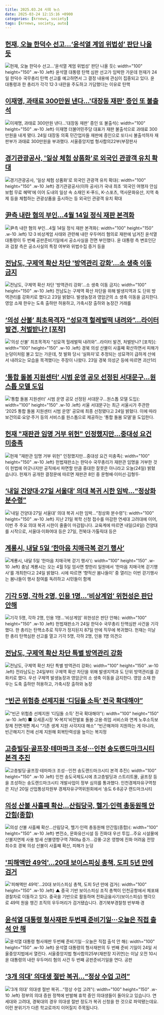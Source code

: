 ```yaml
---
title: 2025.03.24 사회 뉴스
date: 2025-03-24 12:15:16 +0900
categories: [krnews, society]
tags: [krnews, society, auto]
---
```

## [헌재, 오늘 한덕수 선고…‘윤석열 계엄 위법성’ 판단 나올 듯](https://n.news.naver.com/mnews/article/028/0002737056)

![헌재, 오늘 한덕수 선고…‘윤석열 계엄 위법성’ 판단 나올 듯](https://mimgnews.pstatic.net/image/origin/028/2025/03/23/2737056.jpg?type=nf220_150){: width="100" height="150" .w-10 .left}
윤석열 대통령 탄핵 심판 선고가 임박한 가운데 헌재가 24일 한덕수 국무총리 탄핵 선고를 예고하면서 그 결정 내용에 관심이 집중되고 있다. 윤 대통령과 한 총리가 각각 12·3 내란을 주도하고 가담했다는 이유로 탄핵

## [이재명, 과태료 300만원 낸다…'대장동 재판' 증인 또 불출석](https://n.news.naver.com/mnews/article/088/0000937667)

![이재명, 과태료 300만원 낸다…'대장동 재판' 증인 또 불출석](https://mimgnews.pstatic.net/image/origin/088/2025/03/24/937667.jpg?type=nf220_150){: width="100" height="150" .w-10 .left}
이재명 더불어민주당 대표가 재판 불출석으로 과태료 300만원을 내게 됐다. 24일 대장동 의혹 민간업자들 재판에 증인으로 또다시 불출석하자 재판부가 과태료 300만원을 부과했다. 서울중앙지법 형사합의22부(부장판사

## [경기관광공사, '일상 체험 상품화'로 외국인 관광객 유치 확대](https://n.news.naver.com/mnews/article/119/0002936353)

![경기관광공사, '일상 체험 상품화'로 외국인 관광객 유치 확대](https://mimgnews.pstatic.net/image/origin/119/2025/03/24/2936353.jpg?type=nf220_150){: width="100" height="150" .w-10 .left}
경기관광공사(이하 공사)가 국내 최초 ‘외국인 여행자 안심보험 무료 혜택’에 이어 도내의 일상 속 소재인 K-푸드, K-스포츠, 역사문화유산, 지역 축제 등을 체험하는 관광상품을 출시하는 등 외국인 관광객 유치 확대

## [尹측 내란 혐의 부인…4월 14일 정식 재판 본격화](https://n.news.naver.com/mnews/article/011/0004465004)

![尹측 내란 혐의 부인…4월 14일 정식 재판 본격화](https://mimgnews.pstatic.net/image/origin/011/2025/03/24/4465004.jpg?type=nf220_150){: width="100" height="150" .w-10 .left}
12·3 비상계엄 사태와 관련해 내란 우두머리 혐의로 재판에 넘겨진 윤석열 대통령이 두 번째 공판준비기일에서 공소사실을 전면 부인했다. 윤 대통령 측 변호인단과 검찰 측은 공소사실의 특정 여부와 위법수집 증거 등을

## [전남도, 구제역 확산 차단 '방역관리 강화'…소 생축 이동 금지](https://n.news.naver.com/mnews/article/421/0008146231)

![전남도, 구제역 확산 차단 '방역관리 강화'…소 생축 이동 금지](https://mimgnews.pstatic.net/image/origin/421/2025/03/23/8146231.jpg?type=nf220_150){: width="100" height="150" .w-10 .left}
전남도는 구제역 확산 차단을 위해 발생지역과 도 단위 방역관리를 강화키로 했다고 23일 밝혔다. 발생농장과 영암군의 소 생축 이동을 금지한다. 영암 소재 한우는 도축 출하만 허용하고, 가축시장 출하와 농장간 거래를

## [‘의성 산불’ 최초목격자 “성묘객 헐레벌떡 내려와”…라이터 발견, 처벌받나? [포착]](https://n.news.naver.com/mnews/article/081/0003527550)

![‘의성 산불’ 최초목격자 “성묘객 헐레벌떡 내려와”…라이터 발견, 처벌받나? [포착]](https://mimgnews.pstatic.net/image/origin/081/2025/03/24/3527550.jpg?type=nf220_150){: width="100" height="150" .w-10 .left}
경북 의성 산불이 사흘째 확산하면서 피해가 눈덩이처럼 불고 있는 가운데, 첫 발화 당시 ‘실화자’로 추정되는 성묘객이 급하게 산에서 내려오는 모습을 목격했다는 주장이 나왔다. 23일 경북 의성군 등에 따르면 괴산1리

## [‘통합 돌봄 지원센터’ 시범 운영 공모 선정된 서대문구…원스톱 모델 도입](https://n.news.naver.com/mnews/article/081/0003527548)

![‘통합 돌봄 지원센터’ 시범 운영 공모 선정된 서대문구…원스톱 모델 도입](https://mimgnews.pstatic.net/image/origin/081/2025/03/24/3527548.jpg?type=nf220_150){: width="100" height="150" .w-10 .left}
서울 서대문구는 최근 서울시가 주관한 ‘2025 통합 돌봄 지원센터 시범 운영’ 공모에 최종 선정됐다고 24일 밝혔다. 이에 따라 보건의료·요양·주거 등의 서비스를 원스톱으로 제공하는 ‘통합 돌봄 모델’을 도입한다.

## [헌재 "재판관 임명 거부 위헌" 인정했지만…중대성 요건 미충족](https://n.news.naver.com/mnews/article/055/0001242706)

![헌재 "재판관 임명 거부 위헌" 인정했지만…중대성 요건 미충족](https://mimgnews.pstatic.net/image/origin/055/2025/03/24/1242706.jpg?type=nf220_150){: width="100" height="150" .w-10 .left}
헌법재판소는 한덕수 국무총리가 재판관 임명을 거부한 것이 헌법에 어긋나지만 공직에서 파면할 만큼 중대한 잘못은 아니라고 오늘(24일) 밝혔습니다. 헌재가 공개한 결정문에 따르면 재판관 8인 중 문형배·이미선·김형두·

## [‘내일 건양대·27일 서울대’ 의대 복귀 시한 임박…“정상화 분수령”](https://n.news.naver.com/mnews/article/056/0011916674)

![‘내일 건양대·27일 서울대’ 의대 복귀 시한 임박…“정상화 분수령”](https://mimgnews.pstatic.net/image/origin/056/2025/03/23/11916674.jpg?type=nf220_150){: width="100" height="150" .w-10 .left}
지난 21일 복학 신청 접수를 마감한 연세대 고려대에 이어, 이번 주 주요 의대 복귀 시한이 줄줄이 마감됩니다. 교육계에 따르면 내일(24일) 건양대를 시작으로, 서울대·이화여대 등은 27일, 전북대·가톨릭대 등은

## [계룡시, 내달 5일 ‘한마음 치매극복 걷기 행사’](https://n.news.naver.com/mnews/article/421/0008148130)

![계룡시, 내달 5일 ‘한마음 치매극복 걷기 행사’](https://mimgnews.pstatic.net/image/origin/421/2025/03/24/8148130.jpg?type=nf220_150){: width="100" height="150" .w-10 .left}
충남 계룡시는 오는 4월 5일 엄사면 향한리 일원에서 ‘한마음 치매극복 걷기행사’를 개최한다고 24일 밝혔다. 시에 따르면 ‘향적산 봄나들이’ 중 열리는 이번 걷기행사는 봄나들이 행사 참여를 독려하고 시민들이 함께

## [기각 5명, 각하 2명, 인용 1명…‘비상계엄’ 위헌성은 판단 안해](https://n.news.naver.com/mnews/article/005/0001765000)

![기각 5명, 각하 2명, 인용 1명…‘비상계엄’ 위헌성은 판단 안해](https://mimgnews.pstatic.net/image/origin/005/2025/03/24/1765000.jpg?type=nf220_150){: width="100" height="150" .w-10 .left}
헌법재판소가 24일 한덕수 국무총리 탄핵심판 사건을 기각했다. 한 총리는 탄핵소추로 직무가 정지된지 87일 만에 직무에 복귀했다. 헌재는 이날 한 총리 탄핵심판 선고를 열고 기각 5명, 각하 2명, 인용 1명 의견으

## [전남도, 구제역 확산 차단 특별 방역관리 강화](https://n.news.naver.com/mnews/article/277/0005565404)

![전남도, 구제역 확산 차단 특별 방역관리 강화](https://mimgnews.pstatic.net/image/origin/277/2025/03/23/5565404.jpg?type=nf220_150){: width="100" height="150" .w-10 .left}
전라남도는 24일부터 구제역 확산 차단을 위해 발생지역과 도 단위 방역관리를 강화키로 했다. 우선 구제역 발생농장과 영암군의 소 생축 이동을 금지한다. 영암 소재 한우는 도축 출하만 허용하고, 가축시장 출하와 농장

## [“빈곤 위험층 선제지원 ‘디딤돌 소득’ 전국 확대해야”](https://n.news.naver.com/mnews/article/021/0002698365)

![“빈곤 위험층 선제지원 ‘디딤돌 소득’ 전국 확대해야”](https://mimgnews.pstatic.net/image/origin/021/2025/03/24/2698365.jpg?type=nf220_150){: width="100" height="150" .w-10 .left}
■ 오세훈시장 ‘K-복지’비전발표 돌봄·고용·취업 서비스와 연계 노후소득보장제 전면개편 제시 “기존 생계 지원 사각지대 해소” “빈곤해져야 지원하는 게 아니라, 빈곤해지기 전에 선제 지원해 회복탄력성을 높이는 복지정

## [고층빌딩·골프장·테마파크 조성···인천 송도랜드마크시티 본격 추진](https://n.news.naver.com/mnews/article/032/0003358553)

![고층빌딩·골프장·테마파크 조성···인천 송도랜드마크시티 본격 추진](https://mimgnews.pstatic.net/image/origin/032/2025/03/24/3358553.jpg?type=nf220_150){: width="100" height="150" .w-10 .left}
인천 송도국제도시에 초고층빌딩과 스트리트몰, 골프장 등을 조성하는 송도랜드마크시티 개발사업이 정부 심의를 통과했다. 인천경제자유구역청은 지난 20일 산업통상자원부 경제자유구역위원회에서 ‘송도 6·8공구 랜드마크시티

## [의성 산불 사흘째 확산…산림당국, 헬기·인력 총동원해 안간힘(종합)](https://n.news.naver.com/mnews/article/001/0015283677)

![의성 산불 사흘째 확산…산림당국, 헬기·인력 총동원해 안간힘(종합)](https://mimgnews.pstatic.net/image/origin/001/2025/03/24/15283677.jpg?type=nf220_150){: width="100" height="150" .w-10 .left}
변전소, 문화유산시설 등 진화대 우선 투입…주요 시설물에 산불지연제 사용 밤새 산불영향구역 780㏊ 증가…강풍·고온 영향에 진화 어려움 전망 최수호 경북 의성 산불이 사흘째 확산, 피해가 눈덩

## ['피해액만 49억'…20대 보이스피싱 총책, 도피 5년 만에 검거](https://n.news.naver.com/mnews/article/055/0001242633)

!['피해액만 49억'…20대 보이스피싱 총책, 도피 5년 만에 검거](https://mimgnews.pstatic.net/image/origin/055/2025/03/24/1242633.jpg?type=nf220_150){: width="100" height="150" .w-10 .left}
▲ 중국 기반 보이스피싱 조직 총책이 인천공항에서 체포돼 경찰차로 이동하고 있다. 중국을 기반으로 활동하며 전화금융사기(보이스피싱) 행각으로 49억 원을 챙긴 조직의 우두머리가 검거됐습니다. 경기북부경찰청 반부패·경

## [윤석열 대통령 형사재판 두번째 준비기일···오늘은 직접 출석 안 해](https://n.news.naver.com/mnews/article/032/0003358499)

![윤석열 대통령 형사재판 두번째 준비기일···오늘은 직접 출석 안 해](https://mimgnews.pstatic.net/image/origin/032/2025/03/24/3358499.jpg?type=nf220_150){: width="100" height="150" .w-10 .left}
윤석열 대통령의 형사재판의 두 번째 준비 기일이 24일 서울중앙지법에서 열린다. 서울중앙지법 형사합의25부(재판장 지귀연)는 이날 오전 10시 윤 대통령의 내란 우두머리 혐의 사건 두 번째 공판준비기일을 연다. 공판

## [‘3개 의대’ 의대생 절반 복귀…“정상 수업 고려”](https://n.news.naver.com/mnews/article/449/0000303266)

![‘3개 의대’ 의대생 절반 복귀…“정상 수업 고려”](https://mimgnews.pstatic.net/image/origin/449/2025/03/23/303266.jpg?type=nf220_150){: width="100" height="150" .w-10 .left}
정부의 의대 증원 정책에 반발해 휴학 중인 의대생들이 돌아오고 있습니다. 연세대와 고려대, 경북대의 경우 의대생 절반 정도가 복귀 신청을 한 것으로 파악됐는데요. 이런 분위기가 다른 학교로까지 이어질지 주목됩니다.

